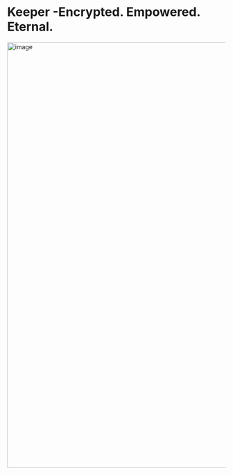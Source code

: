 # Keeper -Encrypted. Empowered. Eternal.
<img width="1512" height="982" alt="image" src="https://github.com/user-attachments/assets/5db4d113-88c9-4987-8a92-94a3edf0ce54" />



